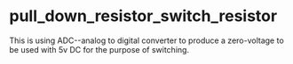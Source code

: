# pull_down_resistor_switch_resistor

This is using ADC--analog to digital converter to produce a zero-voltage to be used with 5v DC for the purpose of switching. 
